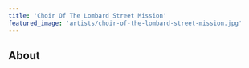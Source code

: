 ```yaml
---
title: 'Choir Of The Lombard Street Mission'
featured_image: 'artists/choir-of-the-lombard-street-mission.jpg'
---
```


## About


